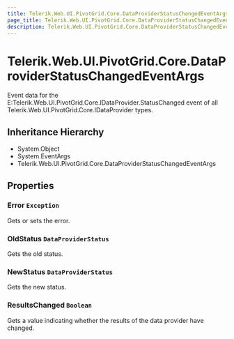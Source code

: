 ```yaml
---
title: Telerik.Web.UI.PivotGrid.Core.DataProviderStatusChangedEventArgs
page_title: Telerik.Web.UI.PivotGrid.Core.DataProviderStatusChangedEventArgs
description: Telerik.Web.UI.PivotGrid.Core.DataProviderStatusChangedEventArgs
---
```


# Telerik.Web.UI.PivotGrid.Core.DataProviderStatusChangedEventArgs

Event data for the E:Telerik.Web.UI.PivotGrid.Core.IDataProvider.StatusChanged event of all Telerik.Web.UI.PivotGrid.Core.IDataProvider types.

## Inheritance Hierarchy

* System.Object
* System.EventArgs
* Telerik.Web.UI.PivotGrid.Core.DataProviderStatusChangedEventArgs

## Properties

###  Error `Exception`

Gets or sets the error.

###  OldStatus `DataProviderStatus`

Gets the old status.

###  NewStatus `DataProviderStatus`

Gets the new status.

###  ResultsChanged `Boolean`

Gets a value indicating whether the results of the data provider have changed.

